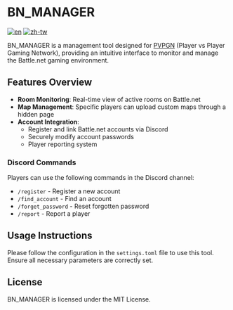 # BN_MANAGER
[![en](https://img.shields.io/badge/Lang-English-red.svg)](https://github.com/fatorin/bn_manager/blob/master/README.md)
[![zh-tw](https://img.shields.io/badge/Lang-正體中文-blue.svg)](https://github.com/fatorin/bn_manager/blob/master/README.zh-tw.md)

BN_MANAGER is a management tool designed for [PVPGN](https://github.com/pvpgn/pvpgn-server) (Player vs Player Gaming Network), providing an intuitive interface to monitor and manage the Battle.net gaming environment.

## Features Overview

- **Room Monitoring**: Real-time view of active rooms on Battle.net
- **Map Management**: Specific players can upload custom maps through a hidden page
- **Account Integration**:
    - Register and link Battle.net accounts via Discord
    - Securely modify account passwords
    - Player reporting system

### Discord Commands

Players can use the following commands in the Discord channel:
- `/register` - Register a new account
- `/find_account` - Find an account
- `/forget_password` - Reset forgotten password
- `/report` - Report a player

## Usage Instructions

Please follow the configuration in the `settings.toml` file to use this tool. Ensure all necessary parameters are correctly set.

## License

BN_MANAGER is licensed under the MIT License.
